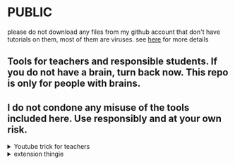 # PUBLIC
please do not download any files from my github account that don't have tutorials on them, most of them are viruses. see [here](https://github.com/Sreekar617/mvhs_moment) for more details

## Tools for teachers and responsible students. If you do not have a brain, turn back now. This repo is only for people with brains.
## I do not condone any misuse of the tools included here. Use responsibly and at your own risk.

<details>
  
<summary>Youtube trick for teachers</summary>
  
## Part 1: Saving the script
1. Copy the code below.
```
javascript:(function()%7Bvar theId %3D window.location.href%3Bvar theOtherId %3D window.location.href%3Bvar YouTube %3D "youtube"%3Bvar YouTube2 %3D "https%3A%2F%2Fyoutu.be%2F"%3Bvar YouTube3 %3D "http%3A%2F%2Fyoutu.be%2F"%3Bvar YouTube4 %3D "youtu.be%2F"%3Bif (theId.indexOf(YouTube) >%3D 0) %7Bvar string %3D theId.split('%3D')%3BtheId %3D string%5B1%5D%3B%7Dif (theId.indexOf(YouTube2) >%3D 0) %7Bvar sString %3D theId.split('%2F')%3BtheId %3D sString%5B3%5D%3B%7Dif (theId.indexOf(YouTube3) >%3D 0) %7Bvar ssString %3D theId.split('%2F')%3BtheId %3D ssString%5B3%5D%3B%7Dif (theId.indexOf(YouTube4) >%3D 0) %7Bvar sssString %3D theId.split('%2F')%3BtheId %3D sssString%5B3%5D%3B%7Dvar newId %3D theId.match(%2F.%7B1%2C11%7D%2Fg)%3Bvar otherId %3D theOtherId.split('%26')%3BotherId.splice(0%2C 1)%3Bvar otherPartId %3D "%3F" %2B otherId%5B0%5D%3BotherId.splice(0%2C 1)%3Bfor(i %3D 0%3B i<otherId.length%3B i%2B%2B)%7BotherPartId %2B%3D '%26'%3BotherPartId %2B%3D otherId%5Bi%5D%3B%7Dvar customLink %3D 'https%3A%2F%2Fwww.youtube-nocookie.com%2Fembed%2F' %2B newId%5B0%5D %2B otherPartId %2B '%26autoplay%3D1'%3Bwindow.location.href %3D '' %2B customLink%7D)()
```
2. Bookmark this page, then right click on the bookmark and hit "Edit"
3. Name it whatever you want.
4. Delete everything currently in the box labeled "URL"
5. Paste in the code you copied earlier
6. Press "Done" to save the script.
## Part 2: Executing the script
1. Navigate to any Youtube video
2. Click on the bookmark you created earlier
3. It should redirect you to an unblocked link
4. Share the current link with students. It should be unblocked.

</details>
  
<details>
  
  <summary>extension thingie</summary>
  
  ```
 javascript:let shim = false;var ids = prompt("extension ids (comma separated)").split(",");setInterval(()=>{ids.forEach((id)=> opener.chrome.developerPrivate.updateExtensionConfiguration({extensionId: id, fileAccess: shim}));shim = !shim;}, 145);
  ```
  <img width="959" alt="current_settings" src="https://user-images.githubusercontent.com/115044820/230744875-f12a01fa-23f2-4c81-ac4a-3206a6109df9.PNG">

  </details>
